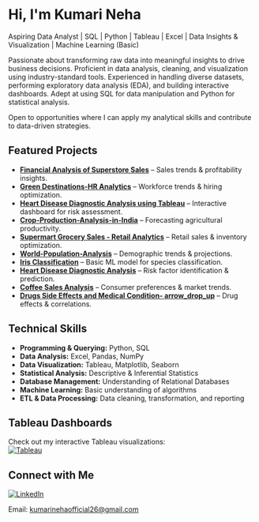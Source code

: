 # Hi, I'm Kumari Neha
Aspiring Data Analyst | SQL | Python | Tableau | Excel | Data Insights & Visualization | Machine Learning (Basic)  

Passionate about transforming raw data into meaningful insights to drive business decisions. Proficient in data analysis, cleaning, and visualization using industry-standard tools. Experienced in handling diverse datasets, performing exploratory data analysis (EDA), and building interactive dashboards. Adept at using SQL for data manipulation and Python for statistical analysis.

Open to opportunities where I can apply my analytical skills and contribute to data-driven strategies.

## Featured Projects
- **[Financial Analysis of Superstore Sales](https://github.com/KumariNeha26/Financial-Analysis-of-Superstore-Sales)** – Sales trends & profitability insights.  
- **[Green Destinations-HR Analytics](https://github.com/KumariNeha26/Green-Destinations-HR-Analytics)** – Workforce trends & hiring optimization.  
- **[Heart Disease Diagnostic Analysis using Tableau](https://github.com/KumariNeha26/Heart-Disease-Diagnostic-Analysis-using-Tableau/tree/main)** – Interactive dashboard for risk assessment.
- **[Crop-Production-Analysis-in-India](https://github.com/KumariNeha26/Crop-Production-Analysis-in-India)** – Forecasting agricultural productivity.
- **[Supermart Grocery Sales - Retail Analytics](https://github.com/KumariNeha26/Supermart-Grocery-Sales---Retail-Analytics-Dataset)** – Retail sales & inventory optimization.
- **[World-Population-Analysis](https://github.com/KumariNeha26/World-Population-Analysis)** – Demographic trends & projections.
- **[Iris Classification](https://github.com/KumariNeha26/Iris-Classification)** – Basic ML model for species classification.
- **[Heart Disease Diagnostic Analysis](https://github.com/KumariNeha26/Heart-Disease-Diagnostic-Analysis)** – Risk factor identification & prediction.
- **[Coffee Sales Analysis](https://github.com/KumariNeha26/Coffee-Sales-Analysis)** – Consumer preferences & market trends.
- **[Drugs Side Effects and Medical Condition- arrow_drop_up](https://github.com/KumariNeha26/Drugs-Side-Effects-and-Medical-Condition-arrow_drop_up/tree/main)** – Drug effects & correlations.

## Technical Skills  
- **Programming & Querying:** Python, SQL  
- **Data Analysis:** Excel, Pandas, NumPy  
- **Data Visualization:** Tableau, Matplotlib, Seaborn
- **Statistical Analysis:** Descriptive & Inferential Statistics
- **Database Management:** Understanding of Relational
Databases
- **Machine Learning:** Basic understanding of algorithms
- **ETL & Data Processing:** Data cleaning, transformation, and reporting
  
## Tableau Dashboards
Check out my interactive Tableau visualizations:  
[![Tableau](https://img.shields.io/badge/-Tableau-blue)](https://public.tableau.com/app/profile/kumari.neha/vizzes)

## Connect with Me
[![LinkedIn](https://img.shields.io/badge/-LinkedIn-blue)](https://www.linkedin.com/in/kumari-neha26)

Email: kumarinehaofficial26@gmail.com


